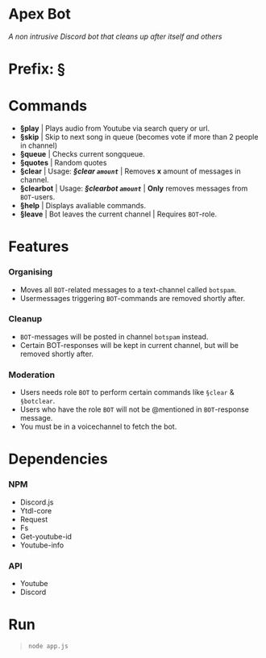# Apex Bot
*A non intrusive Discord bot that cleans up after itself and others*

# Prefix: §

# Commands 
- **§play** | Plays audio from Youtube via search query or url.
- **§skip** | Skip to next song in queue (becomes vote if more than 2 people in channel)
- **§queue** | Checks current songqueue.
- **§quotes** | Random quotes
- **§clear** | Usage: ***§clear `amount`*** | Removes **x** amount of messages in channel.
- **§clearbot** | Usage: ***§clearbot `amount`*** | **Only** removes messages from `BOT`-users.
- **§help** | Displays avaliable commands.
- **§leave** | Bot leaves the current channel | Requires `BOT`-role. 
# Features
<h3>Organising</h3>

* Moves all `BOT`-related messages to a text-channel called `botspam`.
* Usermessages triggering `BOT`-commands are removed shortly after.
<h3>Cleanup</h3>

* `BOT`-messages will be posted in channel `botspam` instead.
* Certain BOT-responses will be kept in current channel, but will be removed shortly after.
<h3>Moderation</h3>

* Users needs role `BOT` to perform certain commands like `§clear` & `§botclear`.
* Users who have the role `BOT` will not be @mentioned in `BOT`-response message.
* You must be in a voicechannel to fetch the bot. 
# Dependencies
<h3>NPM</h3>

* Discord.js
* Ytdl-core
* Request
* Fs
* Get-youtube-id
* Youtube-info
<h3>API</h3>

* Youtube
* Discord
# Run

> `node app.js`
